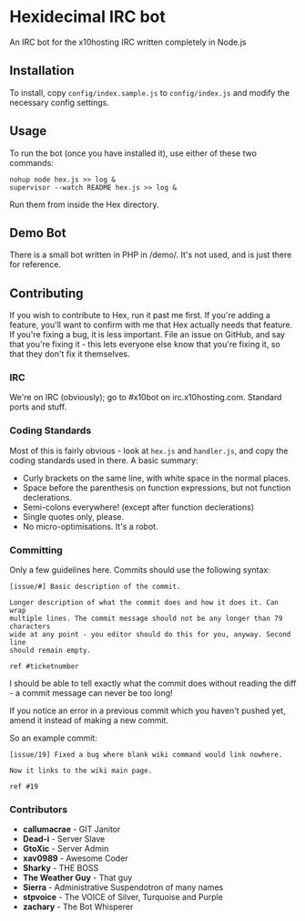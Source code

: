 # Hexidecimal IRC bot ##

An IRC bot for the x10hosting IRC written completely in Node.js

## Installation ##

To install, copy `config/index.sample.js` to `config/index.js` and modify
the necessary config settings.


## Usage ##

To run the bot (once you have installed it), use either of these two commands:

```
nohup node hex.js >> log &
supervisor --watch README hex.js >> log &
```

Run them from inside the Hex directory.


## Demo Bot ##

There is a small bot written in PHP in /demo/. It's not used, and is just there
for reference.


## Contributing ##

If you wish to contribute to Hex, run it past me first. If you're adding a
feature, you'll want to confirm with me that Hex actually needs that feature.
If you're fixing a bug, it is less important. File an issue on GitHub, and say
that you're fixing it - this lets everyone else know that you're fixing it, so
that they don't fix it themselves.


### IRC ###

We're on IRC (obviously); go to #x10bot on irc.x10hosting.com. Standard
ports and stuff.


### Coding Standards ###

Most of this is fairly obvious - look at `hex.js` and `handler.js`, and copy
the coding standards used in there. A basic summary:

* Curly brackets on the same line, with white space in the normal places.
* Space before the parenthesis on function expressions, but not function declerations.
* Semi-colons everywhere! (except after function declerations)
* Single quotes only, please.
* No micro-optimisations. It's a robot.


### Committing ###

Only a few guidelines here. Commits should use the following syntax:

```
[issue/#] Basic description of the commit.

Longer description of what the commit does and how it does it. Can wrap
multiple lines. The commit message should not be any longer than 79 characters
wide at any point - you editor should do this for you, anyway. Second line
should remain empty.

ref #ticketnumber
```

I should be able to tell exactly what the commit does without reading the
diff - a commit message can never be too long!

If you notice an error in a previous commit which you haven't pushed yet,
amend it instead of making a new commit.

So an example commit:

```
[issue/19] Fixed a bug where blank wiki command would link nowhere.

Now it links to the wiki main page.

ref #19
```


### Contributors ###

* **callumacrae** - GIT Janitor
* **Dead-i** - Server Slave
* **GtoXic** - Server Admin
* **xav0989** - Awesome Coder
* **Sharky** - THE BOSS
* **The Weather Guy** - That guy
* **Sierra** - Administrative Suspendotron of many names
* **stpvoice** - The VOICE of Silver, Turquoise and Purple
* **zachary** - The Bot Whisperer
